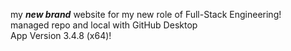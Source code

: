 my <b><i>new brand</i></b> website for my new role of Full-Stack Engineering!<br>
managed repo and local with GitHub Desktop<br>App Version 3.4.8 (x64)! 

